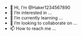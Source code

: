 - 👋 Hi, I’m @Haker1234567890
- 👀 I’m interested in ...
- 🌱 I’m currently learning ...
- 💞️ I’m looking to collaborate on ...
- 📫 How to reach me ...

<!---
Haker1234567890/Haker1234567890 is a ✨ special ✨ repository because its `README.md` (this file) appears on your GitHub profile.
You can click the Preview link to take a look at your changes.6
--->

